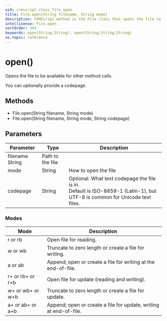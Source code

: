 ```yaml
---
uid: crmscript_class_file_open
title: File.open(String filename, String mode)
description: CRMScript method in the File class that opens the file to be available for other calls
intellisense: File.open
sortOrder: 343
keywords: open(String,String), open(String,String,String)
so.topic: reference
---
```


# open()

Opens the file to be available for other method calls.

You can optionally provide a codepage.

## Methods

* File.open(String filename, String mode)
* File.open(String filename, String mode, String codepage)

## Parameters

| Parameter | Type | Description |
|---|---|---|
| filename String | Path to the file |
| mode | String | How to open the file |
| codepage | String | Optional. What text codepage the file is in.<br>Default is ISO-8859-1 (Latin-1), but UTF-8 is common for Unicode text files. |

### Modes

| Mode | Description |
|---|---|
| r or rb | Open file for reading. |
| w or wb | Truncate to zero length or create a file for writing. |
| a or ab | Append; open or create a file for writing at the end-of-file. |
| r+ or rb+ or r+b | Open file for update (reading and writing). |
| w+ or wb+ or w+b | Truncate to zero length or create a file for update. |
| a+ or ab+ or a+b | Append; open or create a file for update, writing at end-of-file. |
